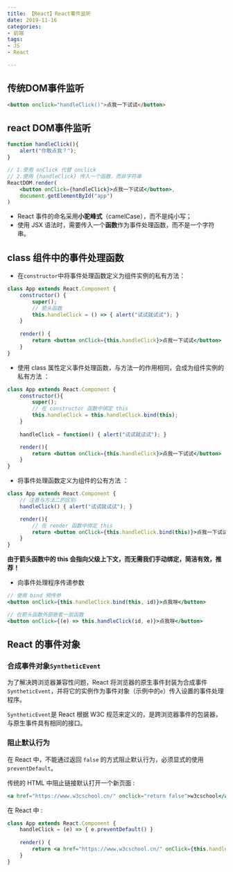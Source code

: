 ```yaml
---
title: 【React】React事件监听
date: 2019-11-16
categories: 
- 前端
tags: 
- JS
- React

---
```


## 传统DOM事件监听

```html
<button onclick="handleClick()">点我一下试试</button>
```

## react DOM事件监听

```jsx
function handleClick(){
    alert("你敢点我？");
}

// 1.使用 onClick 代替 onclick
// 2.使用 {handleClick} 传入一个函数，而非字符串
ReactDOM.render(
    <button onClick={handleClick}>点我一下试试</button>,
    document.getElementById("app")
)
```

- React 事件的命名采用**小驼峰式**（camelCase），而不是纯小写；
- 使用 JSX 语法时，需要传入一个**函数**作为事件处理函数，而不是一个字符串。

## class 组件中的事件处理函数

+ 在`constructor`中将事件处理函数定义为组件实例的私有方法：

```jsx
class App extends React.Component {
    constructor() {
        super();
        // 箭头函数
        this.handleClick = () => { alert("试试就试试"); }
    }
    
    render() {
        return <button onClick={this.handleClick}>点我一下试试</button>
    }
}
```

+  使用 class 属性定义事件处理函数，与方法一的作用相同，会成为组件实例的私有方法 ：

```jsx
class App extends React.Component {
    constructor(){
        super();
        // 在 constructor 函数中绑定 this
        this.handleClick = this.handleClick.bind(this);
    }
    
    handleClick = function() { alert("试试就试试"); }

    render(){
        return <button onClick={this.handleClick}>点我一下试试</button>
    }
}
```

+  将事件处理函数定义为组件的公有方法 ：

```jsx
class App extends React.Component {
    // 注意与方法二的区别
    handleClick() { alert("试试就试试"); }

    render(){
        // 在 render 函数中绑定 this
        return <button onClick={this.handleClick.bind(this)}>点我一下试试</button>
    }
}
```

**由于箭头函数中的 this 会指向父级上下文，而无需我们手动绑定，简洁有效，推荐！** 

+  向事件处理程序传递参数 

  ```jsx
  // 使用 bind 预传参
  <button onClick={this.handleClick.bind(this, id)}>点我呀</button>
  
  // 在箭头函数外部嵌套一层函数
  <button onClick={(e) => this.handleClick(id, e)}>点我呀</button>
  ```

## React 的事件对象

### 合成事件对象`SyntheticEvent`

为了解决跨浏览器兼容性问题，React 将浏览器的原生事件封装为合成事件`SyntheticEvent`，并将它的实例作为事件对象（示例中的`e`）传入设置的事件处理程序。

`SyntheticEvent`是 React 根据 W3C 规范来定义的，是跨浏览器事件的包装器，与原生事件具有相同的接口。

### 阻止默认行为 

 在 React 中，不能通过返回 `false` 的方式阻止默认行为，必须显式的使用 `preventDefault`。 

 传统的 HTML 中阻止链接默认打开一个新页面 :

```jsx
<a href="https://www.w3cschool.cn/" onclick="return false">w3cschool</a>
```

 在 React 中 :

```jsx
class App extends React.Component {
    handleClick = (e) => { e.preventDefault() }
    
    render() {
        return <a href="https://www.w3cschool.cn/" onClick={this.handleClick}>w3cschool</a>            
    }
}
```

